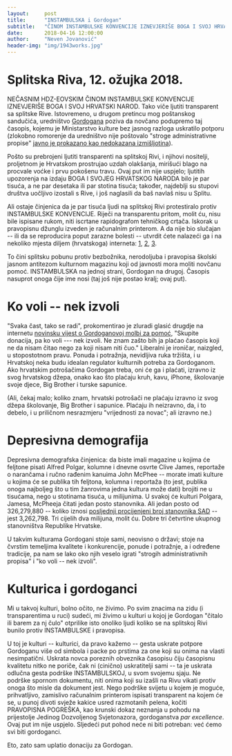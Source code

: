 ```yaml
---
layout:     post
title:      "INSTAMBULSKA i Gordogan"
subtitle:   "ČINOM INSTAMBULSKE KONVENCIJE IZNEVJERIŠE BOGA I SVOJ HRVATSKI NAROD. Kako depresivna demografska činjenica otkriva pozadinu uskrate potpore kulturnom magazinu Gordogan, i zašto sam uplatio donaciju za taj magazin."
date:       2018-04-16 12:00:00
author:     "Neven Jovanović"
header-img: "img/1943works.jpg"
---
```


# Splitska Riva, 12. ožujka 2018.

NEČASNIM HDZ-EOVSKIM ČINOM INSTAMBULSKE KONVENCIJE IZNEVJERIŠE BOGA I SVOJ HRVATSKI NAROD. Tako viče ljutiti transparent sa splitske Rive. Istovremeno, u drugom pretincu mog poštanskog sandučića, uredništvo [Gordogana](http://www.gordogan.com.hr/gordogan/) poziva da novčano podupremo taj časopis, kojemu je Ministarstvo kulture bez jasnog razloga uskratilo potporu (zlokobno romorenje da uredništvo nije poštovalo "stroge administrativne propise" [javno je prokazano kao nedokazana izmišljotina](https://www.telegram.hr/price/izgleda-da-je-ministarstvo-malo-lagalo-oko-ukidanja-potpore-gordoganu-opomene-na-koje-se-pozivaju-ne-postoje/)).

Pošto su prebrojeni ljutiti transparenti na splitskoj Rivi, i njihovi nositelji, proljetnom je Hrvatskom prostrujao uzdah olakšanja, mirišući blago na procvale voćke i prvu pokošenu travu. Ovaj put im nije uspjelo; ljutitih upozorenja na izdaju BOGA I SVOJEG HRVATSKOG NARODA bilo je par tisuća, a ne par desetaka ili par stotina tisuća; također, najdeblji su stupovi društva uočljivo izostali s Rive, i još naglasili da baš navlaš nisu u Splitu. 



Ali ostaje činjenica da je par tisuća ljudi na splitskoj Rivi protestiralo protiv INSTAMBULSKE KONVENCIJE. Riječi na transparentu pritom, molit ću, nisu bile ispisane rukom, niti iscrtane rapidografom tehničkog crtača. Iskorak u pravopisnu džunglu izveden je računalnim printerom. A da nije bio slučajan -- ili da se reproducira poput zarazne bolesti -- utvrdit ćete nalazeći ga i na nekoliko mjesta diljem (hrvatskoga) interneta: [1](https://portal.braniteljski-forum.com/vijesti/hcsp-poziva-na-prosvjedni-skup-protiv-ratifikacije-instambulske-konvencije), [2](https://hrvatskabraniteljskapuckastranka.weebly.com/blog/zeljko-sacic-hrvatski-narode-budimo-spremni-na-aktivan-otpor), [3](
http://croatia-presse.de/deseci-tisuca-ljudi-protiv-istanbulske-konvencije/).

To čini splitsku pobunu protiv bezbožnika, nerodoljuba i pravopisa školski jasnom antitezom kulturnom magazinu koji od javnosti mora moliti novčanu pomoć. INSTAMBULSKA na jednoj strani, Gordogan na drugoj. Časopis nasuprot onoga čije ime nosi (taj još nije postao kralj; ovaj put).

# Ko voli -- nek izvoli

"Svaka čast, tako se radi", prokomentirao je zluradi glasić drugdje na internetu [novinsku vijest o Gordoganovoj molbi za pomoć](https://net.hr/danas/hrvatska/casopis-gordogan-moli-za-donacije-ministarstvo-im-je-nakon-40-godina-izlazenja-bez-objasnjenja-obustavilo-sufinanciranje/), "Skupite donacija, pa ko voli --- nek izvoli. Ne znam zašto bih ja plaćao časopis koji ne da nisam čitao nego za koji nisam niti čuo." Liberalni je ironičar, naizgled, u stopostotnom pravu.  Ponuda i potražnja, nevidljiva ruka tržišta, i u Hrvatskoj neka budu idealan regulator kulturnih potreba za Gordoganom. Ako hrvatskim potrošačima Gordogan treba, oni će ga i plaćati, izravno iz svog hrvatskog džepa, onako kao što plaćaju kruh, kavu, iPhone, školovanje svoje djece, Big Brother i turske sapunice.

(Ali, čekaj malo; koliko znam, hrvatski potrošači ne plaćaju izravno iz svog džepa školovanje, Big Brother i sapunice. Plaćaju ih neizravno, da, i to debelo, i u priličnom nesrazmjeru "vrijednosti za novac"; ali izravno ne.)

# Depresivna demografija

Depresivna demografska činjenica: da biste imali magazine u kojima će feljtone pisati Alfred Polgar, kolumne i dnevne osvrte Clive James, reportaže o narančama i ručno rađenim kanuima John McPhee -- morate imati kulture u kojima će se publika tih feljtona, kolumna i reportaža (to jest, publika onoga najboljeg što u tim žanrovima jedna kultura može dati) brojiti ne u tisućama, nego u stotinama tisuća, u milijunima. U svakoj će kulturi Polgara, Jamesa, McPheeja čitati jedan posto stanovnika. Ali jedan posto od 326,279,880 -- koliko iznosi [posljednji procijenjeni broj stanovnika SAD](http://www.worldometers.info/world-population/us-population/) -- jest 3,262,798. Tri cijelih dva milijuna, molit ću. Dobre tri četvrtine ukupnog stanovništva Republike Hrvatske.

U takvim kulturama Gordogani stoje sami, neovisno o državi; stoje na čvrstim temeljima kvalitete i konkurencije, ponude i potražnje, a i određene tradicije, pa nam se lako oko njih veselo igrati "strogih administrativnih propisa" i "ko voli -- nek izvoli".

# Kulturica i gordoganci

Mi u takvoj kulturi, bolno očito, ne živimo. Po svim znacima na zidu (i transparentima u ruci) sudeći, mi živimo u kulturi u kojoj je Gordogan "čitalo ili barem za nj čulo" otprilike isto onoliko ljudi koliko se na splitskoj Rivi bunilo protiv INSTAMBULSKE i pravopisa.

U toj je kulturi -- kulturici, da pravo kažemo -- gesta uskrate potpore Gordoganu više od simbola i packe po prstima za one koji su onima na vlasti nesimpatični. Uskrata novca poreznih obveznika časopisu čiju časopisnu kvalitetu nitko ne poriče, čak ni (cinično) uskratitelji sami -- ta je uskrata odlučna gesta podrške INSTAMBULSKOJ, u svom svojemu sjaju. Ne podrške spornom dokumentu, niti onima koji su izašli na Rivu vikati protiv onoga što misle da dokument jest. Nego podrške svijetu u kojem je moguće, prihvatljivo, zamislivo računalnim printerom ispisati transparent na kojem će se, u punoj divoti svježe kakice usred razmotanih pelena, kočiti PRAVOPISNA POGREŠKA, kao krunski dokaz neznanja u pohodu na prijestolje Jedinog Dozvoljenog Svjetonazora, gordoganstva *par excellence*. Ovaj put im nije uspjelo. Sljedeći put pohod neće ni biti potreban: već ćemo svi biti gordoganci.

Eto, zato sam uplatio donaciju za Gordogan.
